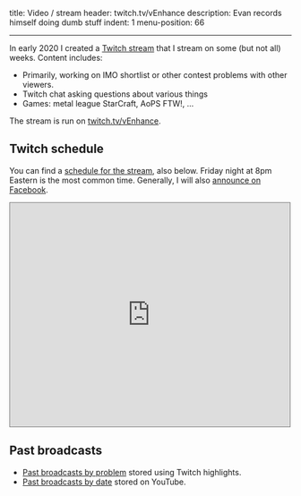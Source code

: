 title: Video / stream
header: twitch.tv/vEnhance
description: Evan records himself doing dumb stuff
indent: 1
menu-position: 66

---

In early 2020 I created a
[Twitch stream](https://www.twitch.tv/vEnhance)
that I stream on some (but not all) weeks.
Content includes:

* Primarily, working on IMO shortlist or other contest problems with other viewers.
* Twitch chat asking questions about various things
* Games: metal league StarCraft, AoPS FTW!, ...

The stream is run on [twitch.tv/vEnhance](https://www.twitch.tv/vEnhance).

## Twitch schedule

You can find a
[schedule for the stream](https://calendar.google.com/calendar/b/1/embed?height=600&amp;wkst=1&amp;bgcolor=%23ffffff&amp;ctz=America%2FNew_York&amp;src=a2g4cTZ2ZW5zc2JnN2JxaWJiM2pzOXB1ZTBAZ3JvdXAuY2FsZW5kYXIuZ29vZ2xlLmNvbQ&amp;color=%237CB342&amp;title=twitch.tv%2FvEnhance&amp;showPrint=0&amp;showTabs=1&amp;mode=MONTH),
also below.
Friday night at 8pm Eastern is the most common time.
Generally, I will also
[announce on Facebook](https://www.facebook.com/evanchenmath).

<iframe src="https://calendar.google.com/calendar/b/1/embed?height=600&amp;wkst=1&amp;bgcolor=%23ffffff&amp;ctz=America%2FNew_York&amp;src=a2g4cTZ2ZW5zc2JnN2JxaWJiM2pzOXB1ZTBAZ3JvdXAuY2FsZW5kYXIuZ29vZ2xlLmNvbQ&amp;color=%237CB342&amp;title=twitch.tv%2FvEnhance&amp;showPrint=0&amp;showTabs=1&amp;mode=AGENDA" style="border:solid 1px #777" width="500" height="400" frameborder="0" scrolling="no"></iframe>

## Past broadcasts

* [Past broadcasts by problem](https://www.twitch.tv/venhance/videos) stored using Twitch highlights.
* [Past broadcasts by date](https://www.youtube.com/channel/UCPaU851jSc9rXNX-Jus6cAA) stored on YouTube.
